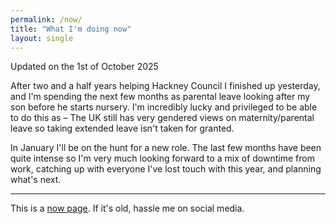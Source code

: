 ```yaml
---
permalink: /now/
title: "What I'm doing now"
layout: single
---
```

Updated on the 1st of October 2025

After two and a half years helping Hackney Council I finished up yesterday, and I'm spending the next few months as parental leave looking after my son before he starts nursery. I'm incredibly lucky and privileged to be able to do this as – The UK still has very gendered views on maternity/parental leave so taking extended leave isn't taken for granted. 

In January I'll be on the hunt for a new role. The last few months have been quite intense so I'm very much looking forward to a mix of downtime from work, catching up with everyone I've lost touch with this year, and planning what's next. 

---
This is a [now page](https://nownownow.com). If it's old, hassle me on social media.
